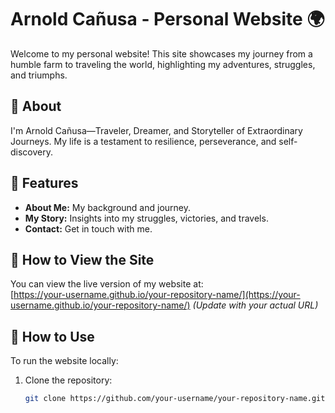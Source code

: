 # Arnold Cañusa - Personal Website 🌍

Welcome to my personal website! This site showcases my journey from a humble farm to traveling the world, highlighting my adventures, struggles, and triumphs. 

## 🌟 About  
I'm Arnold Cañusa—Traveler, Dreamer, and Storyteller of Extraordinary Journeys. My life is a testament to resilience, perseverance, and self-discovery.

## 📌 Features  
- **About Me:** My background and journey.  
- **My Story:** Insights into my struggles, victories, and travels.  
- **Contact:** Get in touch with me.

## 🚀 How to View the Site  
You can view the live version of my website at:  
[https://your-username.github.io/your-repository-name/](https://your-username.github.io/your-repository-name/) *(Update with your actual URL)*

## 📂 How to Use  
To run the website locally:  
1. Clone the repository:  
   ```bash
   git clone https://github.com/your-username/your-repository-name.git
